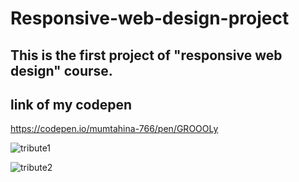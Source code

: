 # Responsive-web-design-project
## This is the first project of "responsive web design" course.

## link of my codepen

https://codepen.io/mumtahina-766/pen/GROOOLy

![tribute1](https://user-images.githubusercontent.com/64628178/154270416-03fb91c5-5cee-45ca-9e3a-85bb72889d23.PNG)

![tribute2](https://user-images.githubusercontent.com/64628178/154270442-338ef6af-7e05-4a2a-9bbd-1a213cc25d90.PNG)
